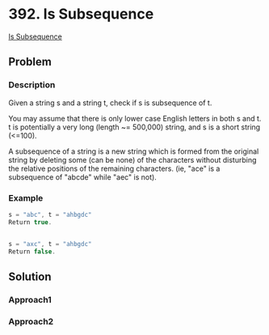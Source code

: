 # 392. Is Subsequence
[Is Subsequence](https://leetcode.com/problems/is-subsequence/description/)
## Problem

### Description

Given a string s and a string t, check if s is subsequence of t.

You may assume that there is only lower case English letters in both s and t. t is potentially a very long (length ~= 500,000) string, and s is a short string (<=100).

A subsequence of a string is a new string which is formed from the original string by deleting some (can be none) of the characters without disturbing the relative positions of the remaining characters. (ie, "ace" is a subsequence of "abcde" while "aec" is not).

### Example
```cpp
s = "abc", t = "ahbgdc"
Return true.


s = "axc", t = "ahbgdc"
Return false.
```
## Solution

### Approach1

### Approach2
